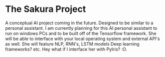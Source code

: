# The Sakura Project
A conceptual AI project coming in the future. Designed to be similar to a personal assistant. I am currently planning for this AI personal
assistant to run on windows PCs and to be built off of the Tensorflow framework. She will be able to interface with your local operating 
system and external API's as well. She will feature NLP, RNN's, LSTM models Deep learning frameworks? etc. Hey what if I interface her 
with PyIris? :O.
